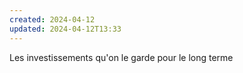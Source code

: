```yaml
---
created: 2024-04-12
updated: 2024-04-12T13:33
---
```

Les investissements qu'on le garde pour le long terme 

